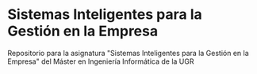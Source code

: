 # Sistemas Inteligentes para la Gestión en la Empresa
Repositorio para la asignatura "Sistemas Inteligentes para la Gestión en la Empresa" del Máster en Ingeniería Informática de la UGR
